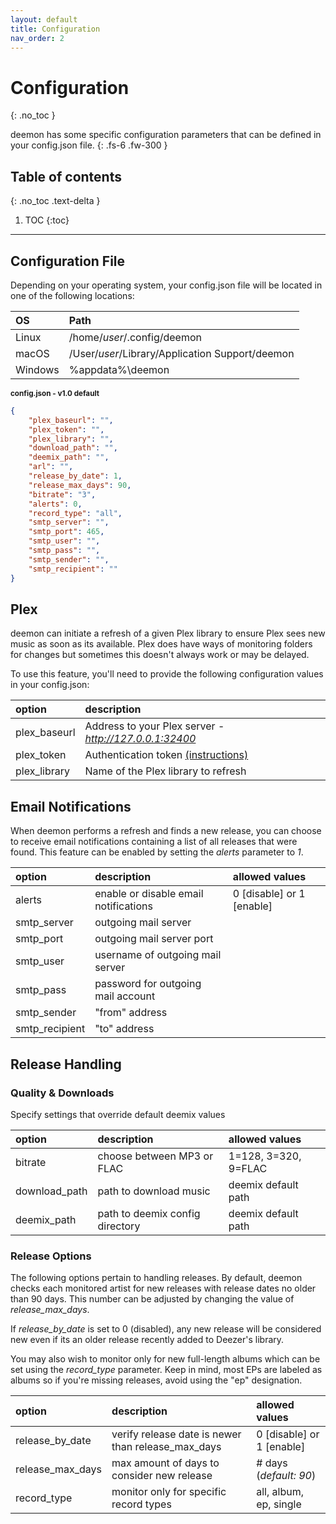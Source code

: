 ```yaml
---
layout: default
title: Configuration
nav_order: 2
---
```


# Configuration
{: .no_toc }


deemon has some specific configuration parameters that can be defined in your config.json file.
{: .fs-6 .fw-300 }

## Table of contents
{: .no_toc .text-delta }

1. TOC
{:toc}

---

## Configuration File
Depending on your operating system, your config.json file will be located in one of the following locations:

| OS        | Path       |
|:--------------|:------------------|
| Linux | /home/_user_/.config/deemon |
| macOS | /User/_user_/Library/Application Support/deemon |
| Windows | %appdata%\deemon |

<small>**config.json - v1.0 default**</small>
```json
{
    "plex_baseurl": "",
    "plex_token": "",
    "plex_library": "",
    "download_path": "",
    "deemix_path": "",
    "arl": "",
    "release_by_date": 1,
    "release_max_days": 90,
    "bitrate": "3",
    "alerts": 0,
    "record_type": "all",
    "smtp_server": "",
    "smtp_port": 465,
    "smtp_user": "",
    "smtp_pass": "",
    "smtp_sender": "",
    "smtp_recipient": ""
}
```

## Plex

deemon can initiate a refresh of a given Plex library to ensure Plex sees new music as soon as its available. Plex does have ways of monitoring folders for changes but sometimes this doesn't always work or may be delayed.

To use this feature, you'll need to provide the following configuration values in your config.json:

| option        | description       |
|:--------------|:------------------|
| plex_baseurl       | Address to your Plex server - _http://127.0.0.1:32400_ |
| plex_token | Authentication token [(instructions)](https://support.plex.tv/articles/204059436-finding-an-authentication-token-x-plex-token/) |
| plex_library   | Name of the Plex library to refresh |

## Email Notifications
When deemon performs a refresh and finds a new release, you can choose to receive email notifications containing a list of all releases that were found. This feature can be enabled by setting the _alerts_ parameter to _1_.

| option        | description       | allowed values |
|:--------------|:------------------|:---------------|
| alerts | enable or disable email notifications | 0 [disable] or 1 [enable] |
| smtp_server | outgoing mail server |
| smtp_port | outgoing mail server port |
| smtp_user   | username of outgoing mail server |
| smtp_pass | password for outgoing mail account |
| smtp_sender | "from" address |
| smtp_recipient | "to" address |


## Release Handling

### Quality & Downloads
Specify settings that override default deemix values

| option        | description       | allowed values |
|:--------------|:------------------|:-------|
| bitrate       | choose between MP3 or FLAC | 1=128, 3=320, 9=FLAC |
| download_path | path to download music | deemix default path |
| deemix_path   | path to deemix config directory | deemix default path |

### Release Options
The following options pertain to handling releases. By default, deemon checks each monitored artist for new releases with release dates no older than 90 days. This number can be adjusted by changing the value of _release_max_days_.

If _release_by_date_ is set to 0 (disabled), any new release will be considered new even if its an older release recently added to Deezer's library.

You may also wish to monitor only for new full-length albums which can be set using the _record_type_ parameter. Keep in mind, most EPs are labeled as albums so if you're missing releases, avoid using the "ep" designation.

| option        | description       | allowed values |
|:--------------|:------------------|:-------|
| release_by_date | verify release date is newer than release_max_days | 0 [disable] or 1 [enable] |
| release_max_days | max amount of days to consider new release | # days (_default: 90_) |
| record_type | monitor only for specific record types | all, album, ep, single |

